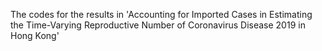 The codes for the results in 'Accounting for Imported Cases in Estimating the Time-Varying Reproductive Number of Coronavirus Disease 2019 in Hong Kong'
